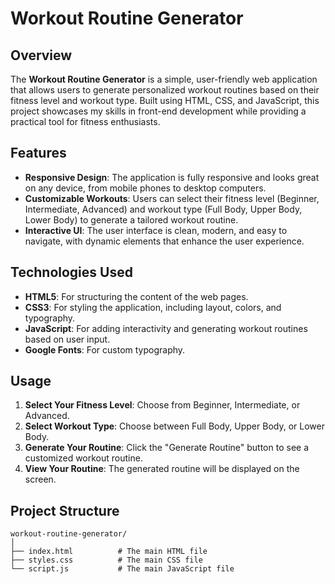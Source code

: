 # **Workout Routine Generator**

## **Overview**

The **Workout Routine Generator** is a simple, user-friendly web application that allows users to generate personalized workout routines based on their fitness level and workout type. Built using HTML, CSS, and JavaScript, this project showcases my skills in front-end development while providing a practical tool for fitness enthusiasts.

## **Features**

- **Responsive Design**: The application is fully responsive and looks great on any device, from mobile phones to desktop computers.
- **Customizable Workouts**: Users can select their fitness level (Beginner, Intermediate, Advanced) and workout type (Full Body, Upper Body, Lower Body) to generate a tailored workout routine.
- **Interactive UI**: The user interface is clean, modern, and easy to navigate, with dynamic elements that enhance the user experience.

## **Technologies Used**

- **HTML5**: For structuring the content of the web pages.
- **CSS3**: For styling the application, including layout, colors, and typography.
- **JavaScript**: For adding interactivity and generating workout routines based on user input.
- **Google Fonts**: For custom typography.

## **Usage**

1. **Select Your Fitness Level**: Choose from Beginner, Intermediate, or Advanced.
2. **Select Workout Type**: Choose between Full Body, Upper Body, or Lower Body.
3. **Generate Your Routine**: Click the "Generate Routine" button to see a customized workout routine.
4. **View Your Routine**: The generated routine will be displayed on the screen.

## **Project Structure**

```plaintext
workout-routine-generator/
│
├── index.html          # The main HTML file
├── styles.css          # The main CSS file
└── script.js           # The main JavaScript file
